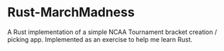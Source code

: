# Rust-MarchMadness
A Rust implementation of a simple NCAA Tournament bracket creation / picking app. Implemented as an exercise to help me learn Rust.
